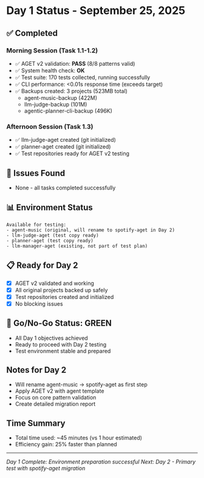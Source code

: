 # Day 1 Status - September 25, 2025

## ✅ Completed

### Morning Session (Task 1.1-1.2)
- ✅ AGET v2 validation: **PASS** (8/8 patterns valid)
- ✅ System health check: **OK**
- ✅ Test suite: 170 tests collected, running successfully
- ✅ CLI performance: <0.01s response time (exceeds target)
- ✅ Backups created: 3 projects (523MB total)
  - agent-music-backup (422M)
  - llm-judge-backup (101M)
  - agentic-planner-cli-backup (496K)

### Afternoon Session (Task 1.3)
- ✅ llm-judge-aget created (git initialized)
- ✅ planner-aget created (git initialized)
- ✅ Test repositories ready for AGET v2 testing

## 🐛 Issues Found
- None - all tasks completed successfully

## 📊 Environment Status
```
Available for testing:
- agent-music (original, will rename to spotify-aget in Day 2)
- llm-judge-aget (test copy ready)
- planner-aget (test copy ready)
- llm-manager-aget (existing, not part of test plan)
```

## 📋 Ready for Day 2
- [x] AGET v2 validated and working
- [x] All original projects backed up safely
- [x] Test repositories created and initialized
- [x] No blocking issues

## 🚦 Go/No-Go Status: **GREEN**
- All Day 1 objectives achieved
- Ready to proceed with Day 2 testing
- Test environment stable and prepared

## Notes for Day 2
- Will rename agent-music → spotify-aget as first step
- Apply AGET v2 with agent template
- Focus on core pattern validation
- Create detailed migration report

## Time Summary
- Total time used: ~45 minutes (vs 1 hour estimated)
- Efficiency gain: 25% faster than planned

---
*Day 1 Complete: Environment preparation successful*
*Next: Day 2 - Primary test with spotify-aget migration*